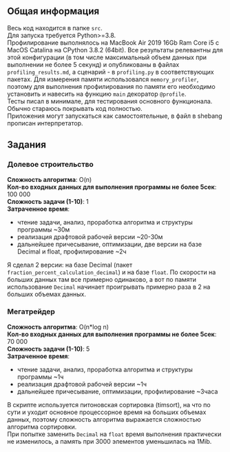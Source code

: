 ## Общая информация
Весь код находится в папке `src`.  
Для запуска требуется Python>=3.8.  
Профилирование выполнялось на MacBook Air 2019 16Gb Ram Core i5 с MacOS Catalina на CPython 3.8.2 (64bit). Все результаты релевантны для этой конфигурации (в том числе максимальный объем данных при выполнении не более 5 секунд) и опубликованы в файлах `profiling_results.md`, а сценарий - в `profiling.py` в соответствующих пакетах. Для измерения памяти использовался `memory_profiler`, поэтому для выполнения профилирования по памяти его необходимо установить и навесить на функцию `main` декоратор `@profile`.  
Тесты писал в минимале, для тестирования основного функционала. Обычно стараюсь покрывать код полностью.  
Приложения могут запускаться как самостоятельные, в файл в shebang прописан интерпретатор.  

## Задания
### Долевое строительство
**Сложность алгоритма**: O(n)  
**Кол-во входных данных для выполнения программы не более 5сек**: 100 000  
**Сложность задачи (1-10)**: 1  
**Затраченное время**:  
 - чтение задачи, анализ, проработка алгоритма и структуры программы ~30м  
 - реализация драфтовой рабочей версии ~20-30м  
 - дальнейшее причесывание, оптимизации, две версии на базе Decimal и float, профилирование ~2ч  

Я сделал 2 версии: на базе Decimal (пакет `fraction_percent_calculation_decimal`) и на базе `float`.
По скорости на больших данных там все примерно одинаково, а вот по памяти использование `Decimal` начинает проигрывать примерно раза в 2 на больших объемах данных.  

### Мегатрейдер
**Сложность алгоритма**: O(n*log n)  
**Кол-во входных данных для выполнения программы не более 5сек**: 70 000  
**Сложность задачи (1-10)**: 5  
**Затраченное время**:  
 - чтение задачи, анализ, проработка алгоритма и структуры программы ~1ч  
 - реализация драфтовой рабочей версии ~1ч  
 - дальнейшее причесывание, оптимизации, профилирование ~3часа  

В скрипте используется питоновская сортировка (timsort), на что по сути и уходит основное процессорное время на больших объемах данных, поэтому сложность алгоритма выражается сложностью алгоритма сортировки.  
При попытке заменить `Decimal` на `float` время выполнения практически не изменилось, а память при 3000 элементов уменьшилась на 1Mib.